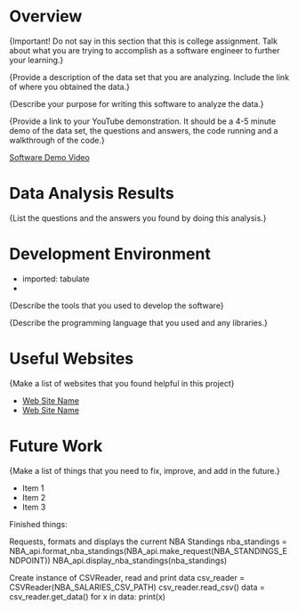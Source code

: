 # Overview

{Important!  Do not say in this section that this is college assignment.  Talk about what you are trying to accomplish as a software engineer to further your learning.}

{Provide a description of the data set that you are analyzing.  Include the link of where you obtained the data.}

{Describe your purpose for writing this software to analyze the data.}

{Provide a link to your YouTube demonstration.  It should be a 4-5 minute demo of the data set, the questions and answers, the code running and a walkthrough of the code.}

[Software Demo Video](http://youtube.link.goes.here)

# Data Analysis Results

{List the questions and the answers you found by doing this analysis.}

# Development Environment
- imported: tabulate
- 
{Describe the tools that you used to develop the software}

{Describe the programming language that you used and any libraries.}

# Useful Websites

{Make a list of websites that you found helpful in this project}
* [Web Site Name](http://url.link.goes.here)
* [Web Site Name](http://url.link.goes.here)

# Future Work

{Make a list of things that you need to fix, improve, and add in the future.}
* Item 1
* Item 2
* Item 3



Finished things:

Requests, formats and displays the current NBA Standings
nba_standings = NBA_api.format_nba_standings(NBA_api.make_request(NBA_STANDINGS_ENDPOINT))
NBA_api.display_nba_standings(nba_standings)


Create instance of CSVReader, read and print data
csv_reader = CSVReader(NBA_SALARIES_CSV_PATH)
csv_reader.read_csv()
data = csv_reader.get_data()
for x in data:
    print(x)
